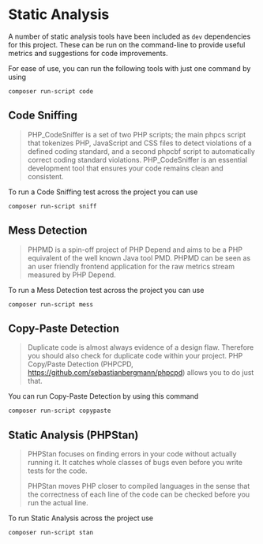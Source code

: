 # Static Analysis

A number of static analysis tools have been included as `dev` 
dependencies for this project. These can be run on the 
command-line to provide useful metrics and suggestions 
for code improvements. 

For ease of use, you can run the following tools with just one
command by using 

    composer run-script code

## Code Sniffing

> PHP_CodeSniffer is a set of two PHP scripts; the main phpcs 
script that tokenizes PHP, JavaScript and CSS files to detect 
violations of a defined coding standard, and a second phpcbf 
script to automatically correct coding standard violations. 
PHP_CodeSniffer is an essential development tool that 
ensures your code remains clean and consistent.

To run a Code Sniffing test across the project you can use 

    composer run-script sniff
    
## Mess Detection

> PHPMD is a spin-off project of PHP Depend and aims to be a 
PHP equivalent of the well known Java tool PMD. PHPMD can be 
seen as an user friendly frontend application for the raw 
metrics stream measured by PHP Depend.

To run a Mess Detection test across the project you can use

    composer run-script mess
    
## Copy-Paste Detection

> Duplicate code is almost always evidence of a design flaw. 
Therefore you should also check for duplicate code within 
your project. PHP Copy/Paste Detection 
(PHPCPD, https://github.com/sebastianbergmann/phpcpd) 
allows you to do just that.

You can run Copy-Paste Detection by using this command

    composer run-script copypaste
    
## Static Analysis (PHPStan)

> PHPStan focuses on finding errors in your code without actually 
running it. It catches whole classes of bugs even before you 
write tests for the code.
>
> PHPStan moves PHP closer to compiled languages in the sense that 
the correctness of each line of the code can be checked before 
you run the actual line.

To run Static Analysis across the project use

    composer run-script stan